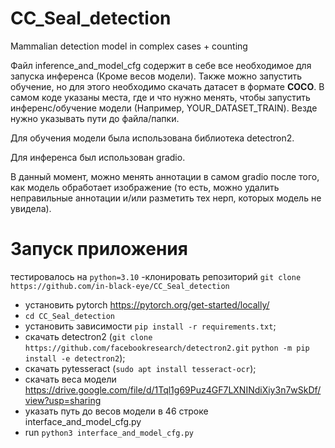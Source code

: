 # CC_Seal_detection
Mammalian detection model in complex cases + counting

Файл inference_and_model_cfg содержит в себе все необходимое для запуска инференса (Кроме весов модели). Также можно запустить обучение, но для этого необходимо скачать датасет в формате **COCO**.
В самом коде указаны места, где и что нужно менять, чтобы запустить инференс/обучение модели (Например, YOUR_DATASET_TRAIN). Везде нужно указывать пути до файла/папки.

Для обучения модели была использована библиотека detectron2.

Для инференса был использован gradio.

В данный момент, можно менять аннотации в самом gradio после того, как модель обработает изображение (то есть, можно удалить неправильные аннотации и/или разметить тех нерп, которых модель не увидела).

# Запуск приложения
тестировалось на `python=3.10`
-клонировать репозиторий `git clone https://github.com/in-black-eye/CC_Seal_detection`

- установить pytorch https://pytorch.org/get-started/locally/
- `cd CC_Seal_detection`
- установить зависимости `pip install -r requirements.txt`;
- скачать detectron2 (`git clone https://github.com/facebookresearch/detectron2.git`
                      `python -m pip install -e detectron2`);
- скачать pytesseract (`sudo apt install tesseract-ocr`);
- скачать веса модели https://drive.google.com/file/d/1Tql1g69Puz4GF7LXNINdiXiy3n7wSkDf/view?usp=sharing
- указать путь до весов модели в 46 строке interface_and_model_cfg.py
- run `python3 interface_and_model_cfg.py`
